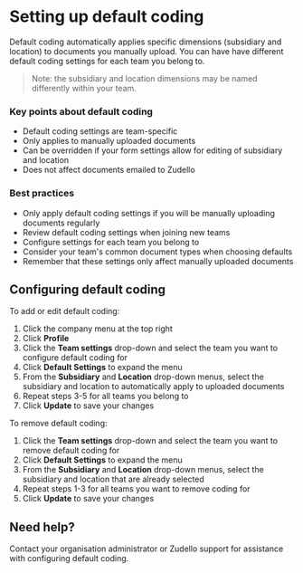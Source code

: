 # Setting up default coding

Default coding automatically applies specific dimensions (subsidiary and location) to documents you manually upload. You can have have different default coding settings for each team you belong to.

> Note: the subsidiary and location dimensions may be named differently within your team.

### Key points about default coding

- Default coding settings are team-specific
- Only applies to manually uploaded documents
- Can be overridden if your form settings allow for editing of subsidiary and location
- Does not affect documents emailed to Zudello

### Best practices

- Only apply default coding settings if you will be manually uploading documents regularly
- Review default coding settings when joining new teams
- Configure settings for each team you belong to
- Consider your team's common document types when choosing defaults 
- Remember that these settings only affect manually uploaded documents

## Configuring default coding

To add or edit default coding:

1. Click the company menu at the top right
2. Click **Profile**
3. Click the **Team settings** drop-down and select the team you want to configure default coding for
4. Click **Default Settings** to expand the menu
5. From the **Subsidiary** and **Location** drop-down menus, select the subsidiary and location to automatically apply to uploaded documents
6. Repeat steps 3-5 for all teams you belong to
7. Click **Update** to save your changes

To remove default coding:

1. Click the **Team settings** drop-down and select the team you want to remove default coding for
2. Click **Default Settings** to expand the menu
3. From the **Subsidiary** and **Location** drop-down menus, select the subsidiary and location that are already selected
4. Repeat steps 1-3 for all teams you want to remove coding for
5. Click **Update** to save your changes

## Need help?

Contact your organisation administrator or Zudello support for assistance with configuring default coding.